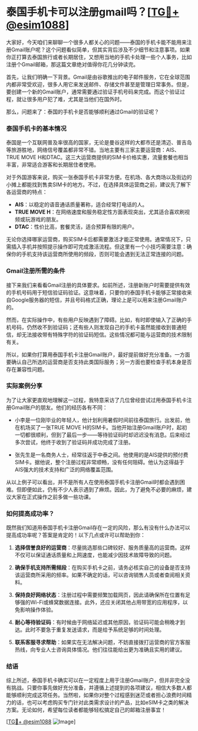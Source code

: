 # 泰国手机卡可以注册gmail吗？[[TG💪+ @esim1088](https://t.me/s/esim1088)]

大家好，今天咱们来聊聊一个很多人都关心的问题——泰国的手机卡能不能用来注册Gmail账户呢？这个问题看似简单，但其实背后涉及不少细节和注意事项。如果你正打算去泰国旅行或者长期居住，又想用当地的手机卡处理一些个人事务，比如注册个Gmail邮箱，那这篇文章绝对值得你花几分钟读完。

首先，让我们明确一下背景。Gmail是由谷歌推出的电子邮件服务，它在全球范围内都非常受欢迎，很多人用它来发送邮件、存储文件甚至是管理日常事务。但是，要创建一个新的Gmail账户，通常需要通过验证手机号码来完成。而这个验证过程，就让很多用户犯了难，尤其是当他们在国外时。

那么，问题来了：泰国的手机卡是否能够顺利通过Gmail的验证呢？

### 泰国手机卡的基本情况

泰国是一个互联网普及率很高的国家，无论是曼谷这样的大都市还是清迈、普吉岛等旅游胜地，网络信号覆盖都非常不错。当地主要有三家主要运营商：AIS、TRUE MOVE H和DTAC。这三大运营商提供的SIM卡价格实惠，流量套餐也相当丰富，非常适合游客和长期居住者使用。

对于外国游客来说，购买一张泰国手机卡非常方便。在机场、各大商场以及街边的小摊上都能找到售卖SIM卡的地方。不过，在选择具体运营商之前，建议先了解下各运营商的特点：

- **AIS**：以稳定的语音通话质量著称，适合经常打电话的人。
- **TRUE MOVE H**：在网络速度和服务稳定性方面表现突出，尤其适合喜欢刷视频或玩游戏的朋友。
- **DTAC**：性价比高，套餐灵活，适合预算有限的用户。

无论你选择哪家运营商，购买SIM卡后都需要激活才能正常使用。通常情况下，只需插入手机并按照提示操作即可完成激活流程。但这里有一个小技巧需要注意：确保你的手机支持该运营商所使用的频段，否则可能会遇到无法正常连接的问题。

### Gmail注册所需的条件

接下来我们来看看Gmail注册的具体要求。如前所述，注册新账户时需要提供有效的手机号码用于短信验证码验证。这意味着，只要你的泰国手机卡能够正常接收来自Google服务器的短信，并且号码格式正确，理论上是可以用来注册Gmail账户的。

然而，在实际操作中，有些用户反映遇到了障碍。比如，有时即使输入了正确的手机号码，仍然收不到验证码；还有些人则发现自己的手机卡虽然能接收到普通短信，却无法接收带有特殊字符的验证码短信。这些情况都可能与运营商的技术限制有关。

所以，如果你打算用泰国手机卡注册Gmail账户，最好提前做好充分准备。一方面要确认自己所选的运营商是否支持此类国际服务；另一方面也要检查手机本身是否存在兼容性问题。

### 实际案例分享

为了让大家更直观地理解这一过程，我特意采访了几位曾经尝试过用泰国手机卡注册Gmail账户的朋友。他们的经历各有不同：

- 小李是一位刚毕业的年轻人，他计划利用暑假时间前往泰国旅行。出发前，他在机场买了一张TRUE MOVE H的SIM卡。当他开始注册Gmail账户时，起初一切都很顺利，但到了最后一步——等待验证码时却迟迟没有消息。后来经过多次尝试，他终于收到了验证码并成功完成了注册。
  
- 张先生是一名商务人士，经常往返于中泰之间。他使用的是AIS提供的预付费SIM卡。据他说，整个注册过程非常顺畅，没有任何阻碍。他认为这得益于AIS强大的技术支持和广泛的网络覆盖范围。

从以上例子可以看出，并不是所有人在使用泰国手机卡注册Gmail时都会遇到困难。但即便如此，仍有不少人表示遇到了麻烦。因此，为了避免不必要的麻烦，建议大家在正式操作之前多做一些功课。

### 如何提高成功率？

既然我们知道用泰国手机卡注册Gmail存在一定的风险，那么有没有什么办法可以提高成功率呢？答案是肯定的！以下几点或许可以帮助到你：

1. **选择信誉良好的运营商**：尽量挑选那些口碑较好、服务质量高的运营商。这样不仅可以保证通话质量和上网速度，也能减少因技术故障导致的问题。

2. **确保手机支持所需频段**：在购买手机卡之前，请务必核实自己的设备是否支持该运营商所采用的频率。如果不确定的话，可以咨询销售人员或者查阅相关资料。

3. **保持良好网络状态**：注册过程中需要频繁加载网页，因此请确保所在位置有足够强的Wi-Fi或蜂窝数据连接。此外，还应关闭其他占用带宽的应用程序，以免影响操作体验。

4. **耐心等待验证码**：有时候由于网络延迟或其他原因，验证码可能会稍晚才到达。此时不要急于重复发送请求，而是给予系统足够的时间处理。

5. **联系客服寻求帮助**：如果实在无法解决问题，不妨直接拨打运营商的官方客服热线，向专业人士咨询具体情况。他们往往能给出更为准确且实用的建议。

### 结语

综上所述，泰国手机卡确实可以在一定程度上用于注册Gmail账户，但并非完全没有挑战。只要你事先做好充分准备，并遵循上述提到的各项建议，相信大多数人都能够顺利完成这项任务。当然啦，如果你对整个过程感到迷茫或者担心浪费时间精力的话，也可以考虑购买专门针对此类需求设计的产品，比如eSIM卡之类的解决方案。无论如何，希望每位读者都能够轻松搞定自己的邮箱注册事宜！

[[TG💪+ @esim1088](https://t.me/s/esim1088) ![Image](https://i.postimg.cc/4NQfJmqS/Snipaste-2025-05-13-00-14-12.png)]